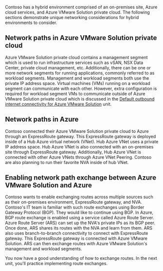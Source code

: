 ﻿Contoso has a hybrid environment comprised of an on-premises site, Azure cloud services, and Azure VMware Solution private cloud. The following sections demonstrate unique networking considerations for hybrid environments to consider.

## Network paths in Azure VMware Solution private cloud

Azure VMware Solution private cloud contains a management segment which is used to run infrastructure services such as vSAN, NSX Data Center, private cloud management, etc. Additionally, there can be one or more network segments for running applications, commonly referred to as workload segments. Management and workload segments both use the private IP address space. Virtual machines (VMs) running on a workload segment can communicate with each other. However, extra configuration is required for workload segment VMs to communicate outside of Azure VMware Solution private cloud which is discussed in the [Default outbound internet connectivity for Azure VMware Solution](../2-outbound-internet-connectivity.yml) unit.

## Network paths in Azure

Contoso connected their Azure VMware Solution private cloud to Azure through an ExpressRoute gateway. This ExpressRoute gateway is deployed inside of a Hub Azure virtual network (VNet). Hub Azure VNet uses a private IP address space. Hub Azure VNet is also connected with an on-premises site through ExpressRoute gateway. Additionally, Hub Azure VNet is connected with other Azure VNets through Azure VNet Peering. Contoso are also planning to run their favorite NVA inside of hub VNet.

## Enabling network path exchange between Azure VMware Solution and Azure

Contoso wants to enable exchanging routes across multiple sources such as their on-premises environment, ExpressRoute gateway, and NVA. Contoso's IT team is familiar with such route exchanges using Border Gateway Protocol (BGP). They would like to continue using BGP. In Azure, BGP route exchange is enabled using a service called Azure Route Server. Azure Route Server (ARS) can set up the NVA's private IPs as its BGP peer. Once done, ARS shares its routes with the NVA and learn from them. ARS also uses branch-to-branch connectivity to connect with ExpressRoute gateway. This ExpressRoute gateway is connected with Azure VMware Solution. ARS can then exchange routes with Azure VMware Solution's management and workload segments.

You now have a good understanding of how to exchange routes. In the next unit, you'll practice implementing route exchanges.

